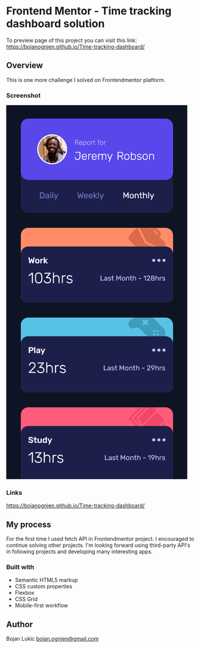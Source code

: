 # Frontend Mentor - Time tracking dashboard solution

To preview page of this project you can visit this link: https://bojanognjen.github.io/Time-tracking-dashboard/

## Overview

This is one more challenge I solved on Frontendmentor platform.

### Screenshot

![Screenshot](images/screenshot.png)

### Links

https://bojanognjen.github.io/Time-tracking-dashboard/

## My process

For the first time I used fetch API in Frontendmentor project. I encouraged to continue solving other projects.
I'm looking forward using third-party API's in following projects and developing many interesting apps.

### Built with

- Semantic HTML5 markup
- CSS custom properties
- Flexbox
- CSS Grid
- Mobile-first workflow

## Author

Bojan Lukic
bojan.ognjen@gmail.com

